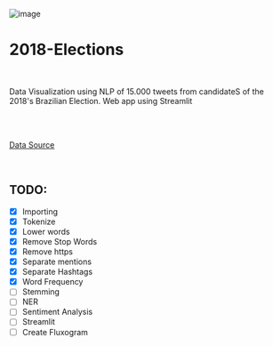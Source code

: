![image](https://user-images.githubusercontent.com/53838883/109822532-ce2ac900-7c15-11eb-8ec6-9e02116a6127.png)

# 2018-Elections
<br>

Data Visualization using NLP of 15.000 tweets from candidateS of the 2018's Brazilian Election. Web app using Streamlit

<br><br>

[Data Source](https://github.com/RodrigoMenegat/o-que-15-mil-tweets-revelam-sobre-seu-candidato)


<br>

## TODO:

- [x] Importing
- [x] Tokenize
- [x] Lower words
- [x] Remove Stop Words
- [x] Remove https
- [x] Separate mentions
- [x] Separate Hashtags
- [x] Word Frequency
- [ ] Stemming
- [ ] NER
- [ ] Sentiment Analysis
- [ ] Streamlit
- [ ] Create Fluxogram
